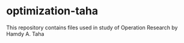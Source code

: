 # optimization-taha
This repository contains files used in study of Operation Research by Hamdy A. Taha
